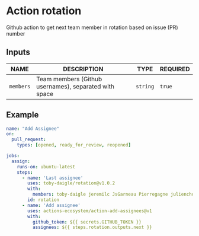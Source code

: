 # Action rotation

Github action to get next team member in rotation based on issue (PR) number

## Inputs

|      NAME      |                                             DESCRIPTION                                             |   TYPE   | REQUIRED |
| -------------- | --------------------------------------------------------------------------------------------------- | -------- | -------- |
| `members`      | Team members (Github usernames), separated with space                                               | `string` | `true`   |

## Example

```yaml
name: "Add Assignee"
on:
  pull_request:
    types: [opened, ready_for_review, reopened]

jobs:
  assign:
    runs-on: ubuntu-latest
    steps:
      - name: 'Last assignee'
        uses: toby-daigle/rotation@v1.0.2
        with:
          members: toby-daigle jeremilc JsGarneau Pierregagne julienchouinard
        id: rotation
      - name: 'Add assignee'
        uses: actions-ecosystem/action-add-assignees@v1
        with:
          github_token: ${{ secrets.GITHUB_TOKEN }}
          assignees: ${{ steps.rotation.outputs.next }}

```

